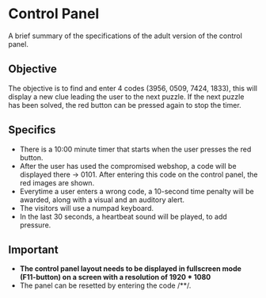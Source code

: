 # Control Panel
A brief summary of the specifications of the adult version of the control panel.

## Objective
The objective is to find and enter 4 codes (3956, 0509, 7424, 1833), this will display a new clue leading the user to the next puzzle. If the next puzzle has been solved, the red button can be pressed again to stop the timer.

## Specifics
- There is a 10:00 minute timer that starts when the user presses the red button.
- After the user has used the compromised webshop, a code will be displayed there -> 0101. After entering this code on the control panel, the red images are shown.
- Everytime a user enters a wrong code, a 10-second time penalty will be awarded, along with a visual and an auditory alert.
- The visitors will use a numpad keyboard. 
- In the last 30 seconds, a heartbeat sound will be played, to add pressure.

## Important
- **The control panel layout needs to be displayed in fullscreen mode (F11-button) on a screen with a resolution of 1920 * 1080**
- The panel can be resetted by entering the code /**/.




